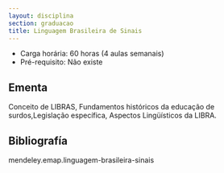 ```yaml
---
layout: disciplina
section: graduacao
title: Linguagem Brasileira de Sinais
---
```


- Carga horária: 60 horas (4 aulas semanais)
- Pré-requisito: Não existe

## Ementa 

Conceito de LIBRAS, Fundamentos históricos da educação de
surdos,Legislação específica, Aspectos Lingüísticos da LIBRA.


## Bibliografía

mendeley.emap.linguagem-brasileira-sinais
